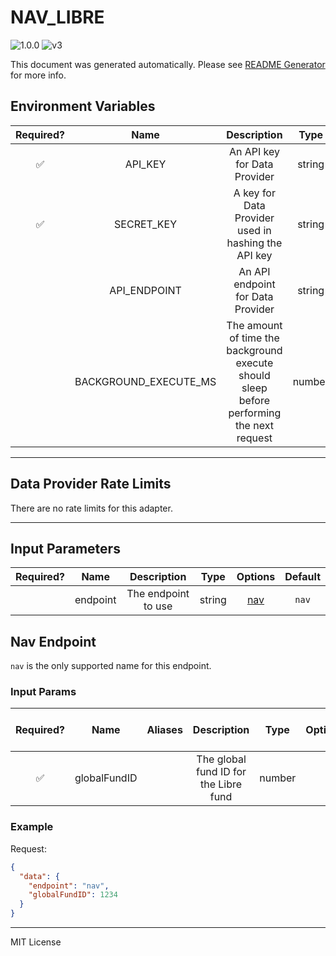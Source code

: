 # NAV_LIBRE

![1.0.0](https://img.shields.io/github/package-json/v/smartcontractkit/external-adapters-js?filename=packages/sources/nav-libre/package.json) ![v3](https://img.shields.io/badge/framework%20version-v3-blueviolet)

This document was generated automatically. Please see [README Generator](../../scripts#readme-generator) for more info.

## Environment Variables

| Required? |         Name          |                                        Description                                        |  Type  | Options |              Default              |
| :-------: | :-------------------: | :---------------------------------------------------------------------------------------: | :----: | :-----: | :-------------------------------: |
|    ✅     |        API_KEY        |                               An API key for Data Provider                                | string |         |                                   |
|    ✅     |      SECRET_KEY       |                    A key for Data Provider used in hashing the API key                    | string |         |                                   |
|           |     API_ENDPOINT      |                             An API endpoint for Data Provider                             | string |         | `https://api.navfundservices.com` |
|           | BACKGROUND_EXECUTE_MS | The amount of time the background execute should sleep before performing the next request | number |         |             `120000`              |

---

## Data Provider Rate Limits

There are no rate limits for this adapter.

---

## Input Parameters

| Required? |   Name   |     Description     |  Type  |       Options        | Default |
| :-------: | :------: | :-----------------: | :----: | :------------------: | :-----: |
|           | endpoint | The endpoint to use | string | [nav](#nav-endpoint) |  `nav`  |

## Nav Endpoint

`nav` is the only supported name for this endpoint.

### Input Params

| Required? |     Name     | Aliases |              Description              |  Type  | Options | Default | Depends On | Not Valid With |
| :-------: | :----------: | :-----: | :-----------------------------------: | :----: | :-----: | :-----: | :--------: | :------------: |
|    ✅     | globalFundID |         | The global fund ID for the Libre fund | number |         |         |            |                |

### Example

Request:

```json
{
  "data": {
    "endpoint": "nav",
    "globalFundID": 1234
  }
}
```

---

MIT License
